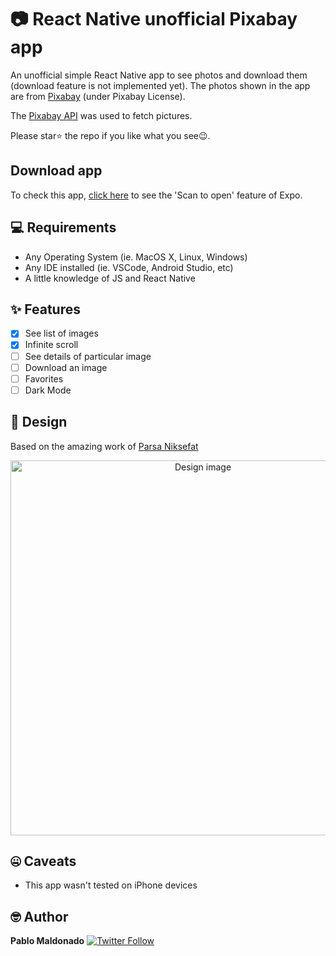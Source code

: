 # 📷 React Native unofficial Pixabay app

An unofficial simple React Native app to see photos and download them (download feature is not implemented yet). The photos shown in the app are from [Pixabay](https://pixabay.com) (under Pixabay License).

The [Pixabay API](https://pixabay.com/api/docs/) was used to fetch pictures.

Please star⭐ the repo if you like what you see😉.

## Download app

To check this app, <a href="https://exp.host/@publicker/PixabayApp">click here</a> to see the 'Scan to open' feature of Expo.

## 💻 Requirements

- Any Operating System (ie. MacOS X, Linux, Windows)
- Any IDE installed (ie. VSCode, Android Studio, etc)
- A little knowledge of JS and React Native

## ✨ Features

- [x] See list of images
- [x] Infinite scroll
- [ ] See details of particular image
- [ ] Download an image
- [ ] Favorites
- [ ] Dark Mode

## 🎨 Design

Based on the amazing work of [Parsa Niksefat](https://dribbble.com/parsaniksefat)

<p align="center">
  <a href="https://dribbble.com/shots/15586899-Stock-photo-app-concept/attachments/7373065?mode=media" target="_blank">
  <img src="https://cdn.dribbble.com/users/7053980/screenshots/15586899/media/e154d1338361cde3e80657c5b6c46b3e.jpg" alt="Design image" width="600"/>
  </a>
</p>

## 🤐 Caveats

- This app wasn't tested on iPhone devices

## 🤓 Author

**Pablo Maldonado** [![Twitter Follow](https://img.shields.io/twitter/follow/Publicker.svg?style=social)](https://twitter.com/Publicker)
